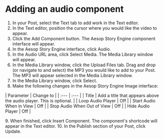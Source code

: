 # Adding an audio component

1. In your Post, select the Text tab to add work in the Text editor. 
2. In the Text editor, position the cursor where you would like the video to appear.
3. Click the Add Component button. The Aesop Story Engine component interface will appear. 
4. In the Aesop Story Engine interface, click Audio.
5. In the Audio URL area, click Select Media. The Media Library window will appear.
6. In the Media Library window, click the Upload Files tab. Drag and drop \(or navigate to and select\) the MP3 you would like to add to your Post. The MP3 will appear selected in the Media Library window.
7. In the Media Library window, click Select.
8. Make the following changes in the Aesop Story Engine Image interface:
<p>
| Parameter | Change to |
| :--- | :--- |
| Title | Add a title that appears above the audio player. This is optional. |
| Loop Audio Player | Off |
| Start Audio When in View | Off |
| Stop Audio When Out of View | Off |
| Hide Audio Player | Off |
</p>
9. When finished, click Insert Component. The component's shortcode will appear in the Text editor. 
10. In the Publish section of your Post, click Update.


